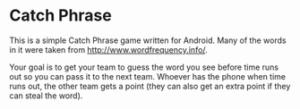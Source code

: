 # Catch Phrase

This is a simple Catch Phrase game written for Android. Many of the words in it were taken from http://www.wordfrequency.info/.

Your goal is to get your team to guess the word you see before time runs out so you can pass it to the next team. Whoever has the phone when time runs out, the other team gets a point (they can also get an extra point if they can steal the word).